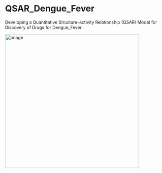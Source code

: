 # QSAR_Dengue_Fever
Developing a Quantitative Structure-activity Relationship (QSAR) Model for Discovery of Drugs for Dengue_Fever

<img width="435" alt="image" src="https://github.com/user-attachments/assets/5c65cdfd-ca24-436a-ac6f-74b8b9a43ea8">
